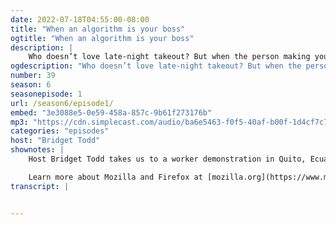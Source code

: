 ```yaml
---
date: 2022-07-18T04:55:00-08:00
title: "When an algorithm is your boss"
ogtitle: "When an algorithm is your boss"
description: |
    Who doesn’t love late-night takeout? But when the person making your delivery reports directly to an algorithm instead of a human boss, don’t they have a right to know how it works? Gig work is precarious work for people across the globe. But workers are pushing back.
ogdescription: "Who doesn’t love late-night takeout? But when the person making your delivery reports directly to an algorithm instead of a human boss, don’t they have a right to know how it works? Gig work is precarious work for people across the globe. But workers are pushing back."
number: 39
season: 6
seasonepisode: 1
url: /season6/episode1/
embed: "3e3088e5-0e59-458a-857c-9b61f273176b"
mp3: "https://cdn.simplecast.com/audio/ba6e5463-f0f5-40af-b00f-1d4cf7c79bee/episodes/3e3088e5-0e59-458a-857c-9b61f273176b/audio/239d4926-51f2-4bd7-83a0-bd9e108b1dc7/default_tc.mp3"
categories: "episodes"
host: "Bridget Todd"
shownotes: |
    Host Bridget Todd takes us to a worker demonstration in Quito, Ecuador to meet José Gonzalez, a delivery driver who is frustrated with having an AI boss.

    Learn more about Mozilla and Firefox at [mozilla.org](https://www.mozilla.org/).
transcript: |


---
```

